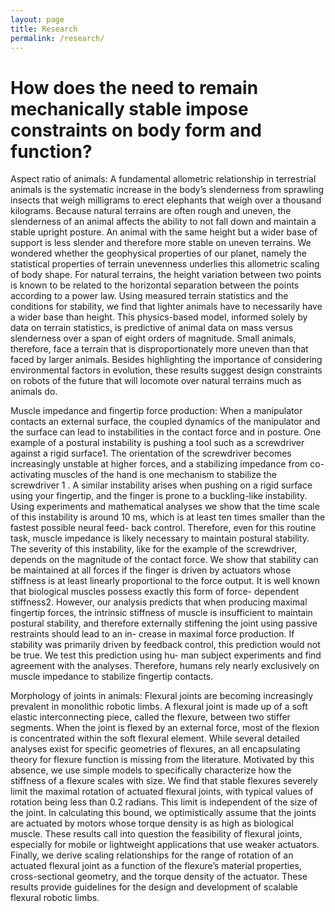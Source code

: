 ```yaml
---
layout: page
title: Research
permalink: /research/
---
```

# How does the need to remain mechanically stable impose constraints on body form and function? 

Aspect ratio of animals: 
A fundamental allometric relationship in terrestrial animals is the systematic increase in the body’s slenderness from sprawling insects that weigh milligrams to erect elephants that weigh over a thousand kilograms. Because natural terrains are often rough and uneven, the slenderness of an animal affects the ability to not fall down and maintain a stable upright posture. An animal with the same height but a wider base of support is less slender and therefore more stable on uneven terrains. We wondered whether the geophysical properties of our planet, namely the statistical properties of terrain unevenness underlies this allometric scaling of body shape. For natural terrains, the height variation between two points is known to be related to the horizontal separation between the points according to a power law. Using measured terrain statistics and the conditions for stability, we find that lighter animals have to necessarily have a wider base than height. This physics-based model, informed solely by data on terrain statistics, is predictive of animal data on mass versus slenderness over a span of eight orders of magnitude. Small animals, therefore, face a terrain that is disproportionately more uneven than that faced by larger animals. Besides highlighting the importance of considering environmental factors in evolution, these results suggest design constraints on robots of the future that will locomote over natural terrains much as animals do.

Muscle impedance and fingertip force production: 
When a manipulator contacts an external surface, the coupled dynamics of the manipulator and the surface can lead to instabilities in the contact force and in posture. One example of a postural instability is pushing a tool such as a screwdriver against a rigid surface1. The orientation of the screwdriver becomes increasingly unstable at higher forces, and a stabilizing impedance from co-activating muscles of the hand is one mechanism to stabilize the screwdriver 1 . A similar instability arises when pushing on a rigid surface using your fingertip, and the finger is prone to a buckling-like instability. Using experiments and mathematical analyses we show that the time scale of this instability is around 10 ms, which is at least ten times smaller than the fastest possible neural feed- back control. Therefore, even for this routine task, muscle impedance is likely necessary to maintain postural stability. The severity of this instability, like for the example of the screwdriver, depends on the magnitude of the contact force. We show that stability can be maintained at all forces if the finger is driven by actuators whose stiffness is at least linearly proportional to the force output. It is well known that biological muscles possess exactly this form of force- dependent stiffness2. However, our analysis predicts that when producing maximal fingertip forces, the intrinsic stiffness of muscle is insufficient to maintain postural stability, and therefore externally stiffening the joint using passive restraints should lead to an in- crease in maximal force production. If stability was primarily driven by feedback control, this prediction would not be true. We test this prediction using hu- man subject experiments and find agreement with the analyses. Therefore, humans rely nearly exclusively on muscle impedance to stabilize fingertip contacts.

Morphology of joints in animals: 
Flexural joints are becoming increasingly prevalent in monolithic robotic limbs. A flexural joint is made up of a soft elastic interconnecting piece, called the flexure, between two stiffer segments. When the joint is flexed by an external force, most of the flexion is concentrated within the soft flexural element. While several detailed analyses exist for specific geometries of flexures, an all encapsulating theory for flexure function is missing from the literature. Motivated by this absence, we use simple models to specifically characterize how the stiffness of a flexure scales with size. We find that stable flexures severely limit the maximal rotation of actuated flexural joints, with typical values of rotation being less than 0.2 radians. This limit is independent of the size of the joint. In calculating this bound, we optimistically assume that the joints are actuated by motors whose torque density is as high as biological muscle. These results call into question the feasibility of flexural joints, especially for mobile or lightweight applications that use weaker actuators. Finally, we derive scaling relationships for the range of rotation of an actuated flexural joint as a function of the flexure’s material properties, cross-sectional geometry, and the torque density of the actuator. These results provide guidelines for the design and development of scalable flexural robotic limbs.